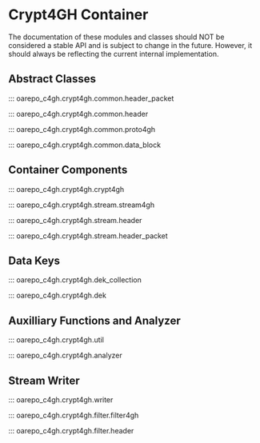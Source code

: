 Crypt4GH Container
==================

The documentation of these modules and classes should NOT be
considered a stable API and is subject to change in the
future. However, it should always be reflecting the current internal
implementation.

Abstract Classes
----------------

::: oarepo_c4gh.crypt4gh.common.header_packet

::: oarepo_c4gh.crypt4gh.common.header

::: oarepo_c4gh.crypt4gh.common.proto4gh

::: oarepo_c4gh.crypt4gh.common.data_block

Container Components
--------------------

::: oarepo_c4gh.crypt4gh.crypt4gh

::: oarepo_c4gh.crypt4gh.stream.stream4gh

::: oarepo_c4gh.crypt4gh.stream.header

::: oarepo_c4gh.crypt4gh.stream.header_packet

Data Keys
---------

::: oarepo_c4gh.crypt4gh.dek_collection

::: oarepo_c4gh.crypt4gh.dek

Auxilliary Functions and Analyzer
---------------------------------

::: oarepo_c4gh.crypt4gh.util

::: oarepo_c4gh.crypt4gh.analyzer

Stream Writer
-------------

::: oarepo_c4gh.crypt4gh.writer

::: oarepo_c4gh.crypt4gh.filter.filter4gh

::: oarepo_c4gh.crypt4gh.filter.header

